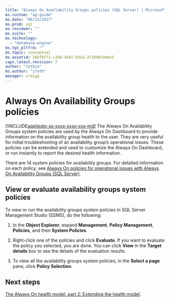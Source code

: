 ```yaml
---
title: "Always On Availability Groups policies (SQL Server) | Microsoft Docs"
ms.custom: "ag-guide"
ms.date: "06/13/2017"
ms.prod: sql
ms.reviewer: ""
ms.suite: ""
ms.technology: 
  - "database-engine"
ms.tgt_pltfrm: ""
ms.topic: conceptual
ms.assetid: 26bf8f71-c2b8-45ef-b3a3-372b96c9e6e3
caps.latest.revision: 7
author: "rothja"
ms.author: "jroth"
manager: craigg
---
```

# Always On Availability Groups policies
[!INCLUDE[appliesto-ss-xxxx-xxxx-xxx-md](../../../includes/appliesto-ss-xxxx-xxxx-xxx-md.md)]
  The Always On Availability Groups system policies are used by the Always On Dashboard to provide information on the availability group health to the user. They are very useful for initial troubleshooting of an availability group’s operational issues. These policies can be extended and used to customize the Always On Dashboard, or run instantly to report the desired health information.  
  
 There are 14 system policies for availability groups. For detailed information on each policy, see [Always On policies for operational issues with Always On Availability Groups (SQL Server)](always-on-policies-for-operational-issues-always-on-availability.md).  
  
## View or evaluate availability groups system policies  
 To view or run the availability groups system policies in SQL Server Management Studio (SSMS), do the following:  
  
1.  In the **Object Explorer**, expand **Management**, **Policy Management**, **Policies**, and then **System Policies**.  
  
2.  Right-click one of the policies and click **Evaluate**. If you want to evaluate the policy you selected, you are done. You can click **View** in the **Target details** box to see the details of the evaluation results.  
  
3.  To view all the availability groups system policies, in the **Select a page** pane, click **Policy Selection**.  
  
## Next steps  
 [The Always On health model, part 2: Extending the health model](http://blogs.msdn.com/b/sqlalwayson/archive/2012/02/13/extending-the-alwayson-health-model.aspx).  
  
  